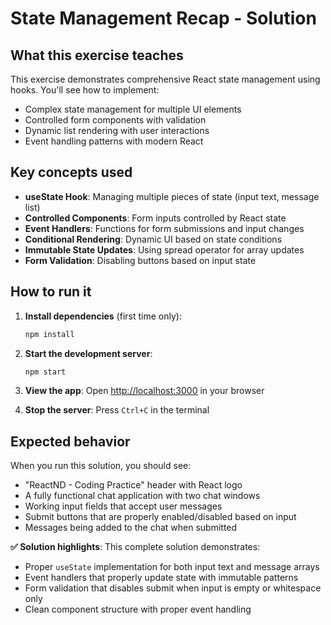 # State Management Recap - Solution

## What this exercise teaches

This exercise demonstrates comprehensive React state management using hooks. You'll see how to implement:

- Complex state management for multiple UI elements
- Controlled form components with validation
- Dynamic list rendering with user interactions
- Event handling patterns with modern React

## Key concepts used

- **useState Hook**: Managing multiple pieces of state (input text, message list)
- **Controlled Components**: Form inputs controlled by React state
- **Event Handlers**: Functions for form submissions and input changes
- **Conditional Rendering**: Dynamic UI based on state conditions
- **Immutable State Updates**: Using spread operator for array updates
- **Form Validation**: Disabling buttons based on input state

## How to run it

1. **Install dependencies** (first time only):
   ```bash
   npm install
   ```

2. **Start the development server**:
   ```bash
   npm start
   ```

3. **View the app**: 
   Open [http://localhost:3000](http://localhost:3000) in your browser

4. **Stop the server**: Press `Ctrl+C` in the terminal

## Expected behavior

When you run this solution, you should see:

- "ReactND - Coding Practice" header with React logo
- A fully functional chat application with two chat windows
- Working input fields that accept user messages
- Submit buttons that are properly enabled/disabled based on input
- Messages being added to the chat when submitted

**✅ Solution highlights**: This complete solution demonstrates:
- Proper `useState` implementation for both input text and message arrays
- Event handlers that properly update state with immutable patterns
- Form validation that disables submit when input is empty or whitespace only
- Clean component structure with proper event handling
